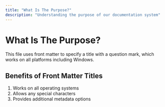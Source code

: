 ```yaml
---
title: "What Is The Purpose?"
description: "Understanding the purpose of our documentation system"
---
```


# What Is The Purpose?

This file uses front matter to specify a title with a question mark, which works on all platforms including Windows.

## Benefits of Front Matter Titles

1. Works on all operating systems
2. Allows any special characters
3. Provides additional metadata options
